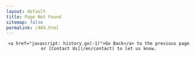 ```yaml
---
layout: default
title: Page Not Found
sitemap: false
permalink: /404.html
---
```


<script>
function getMessage() {
    var output = "";
    if (window.location.pathname.startsWith("/u/")) {
        var path = window.location.pathname.replace(/^\/u\/(.*?)\/*$/, '$1');
        var parts = path.split("/")
        if (parts.length > 1) {
              var owner = parts[0];
              var repo = parts[1];
              var ref = ""
              if (parts.length > 2) {
                  ref = parts.slice(2).join("/")
              }
              var newUrl =  "http://git.door43.org/" + owner + "/" + repo;
              if (ref) {
                  newUrl += "/src/branch/" + ref;
              }
              output = 'This probably means we could not convert the content<br/> from <a href="' + newUrl + '">' + newUrl + '</a>'
        }
    }
    return output;
}
</script>

<div style="text-align: center">
    <script>document.write(getMessage());</script>

    <a href="javascript: history.go(-1)">Go Back</a> to the previous page or [Contact Us](/en/contact) to let us know.
</div>

